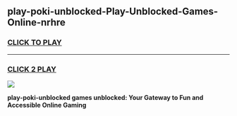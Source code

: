 
## play-poki-unblocked-Play-Unblocked-Games-Online-nrhre
<h3>
<a href="https://premium76.site?title=play-poki-unblocked&ref=25A">CLICK TO PLAY</a></h3>
<hr>

<h3>
<a href="https://premium76.site?title=play-poki-unblocked&ref=25A">CLICK 2 PLAY</a>
  
</h3>

<a href="https://premium76.site?title=play-poki-unblocked&ref=25A"><img src="https://clearcache.store/games.png"></a>


**play-poki-unblocked games unblocked: Your Gateway to Fun and Accessible Online Gaming**
